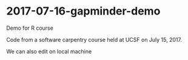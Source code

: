 # 2017-07-16-gapminder-demo
Demo for R course

Code from a software carpentry course held at UCSF on July 15, 2017.


We can also edit on local machine